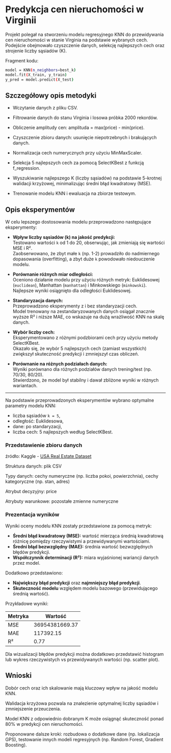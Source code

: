 # Predykcja cen nieruchomości w Virginii

Projekt polegał na stworzeniu modelu regresyjnego KNN do przewidywania cen nieruchomości w stanie Virginia na podstawie wybranych cech. Podejście obejmowało czyszczenie danych, selekcję najlepszych cech oraz strojenie liczby sąsiadów (K).

Fragment kodu:
```bash
model = KNN(n_neighbors=best_k)
model.fit(X_train, y_train)
y_pred = model.predict(X_test)
```
## Szczegółowy opis metodyki
- Wczytanie danych z pliku CSV.

- Filtrowanie danych do stanu Virginia i losowa próbka 2000 rekordów.

- Obliczenie amplitudy cen: amplituda = max(price) - min(price).

- Czyszczenie zbioru danych: usunięcie niepotrzebnych i brakujących danych.

- Normalizacja cech numerycznych przy użyciu MinMaxScaler.

- Selekcja 5 najlepszych cech za pomocą SelectKBest z funkcją f_regression.

- Wyszukiwanie najlepszego K (liczby sąsiadów) na podstawie 5-krotnej walidacji krzyżowej, minimalizując średni błąd kwadratowy (MSE).

- Trenowanie modelu KNN i ewaluacja na zbiorze testowym.



## Opis eksperymentów
W celu lepszego dostosowania modelu przeprowadzono następujące eksperymenty:

- **Wpływ liczby sąsiadów (k) na jakość predykcji:**  
  Testowano wartości `k` od 1 do 20, obserwując, jak zmieniają się wartości MSE i R².  
  Zaobserwowano, że zbyt małe `k` (np. 1-2) prowadziło do nadmiernego dopasowania (overfitting), a zbyt duże `k` powodowało niedouczenie modelu.

- **Porównanie różnych miar odległości:**  
  Oceniono działanie modelu przy użyciu różnych metryk: Euklidesowej (`euclidean`), Manhattan (`manhattan`) i Minkowskiego (`minkowski`).  
  Najlepsze wyniki osiągnięto dla odległości Euklidesowej.

- **Standaryzacja danych:**  
  Przeprowadzono eksperymenty z i bez standaryzacji cech.  
  Model trenowany na zestandaryzowanych danych osiągał znacznie wyższe R² i niższe MAE, co wskazuje na dużą wrażliwość KNN na skalę danych.

- **Wybór liczby cech:**  
  Eksperymentowano z różnymi podzbiorami cech przy użyciu metody SelectKBest.  
  Okazało się, że wybór 5 najlepszych cech (zamiast wszystkich) zwiększył skuteczność predykcji i zmniejszył czas obliczeń.

- **Porównanie na różnych podziałach danych:**  
  Wyniki porównano dla różnych podziałów danych trening/test (np. 70/30, 80/20).  
  Stwierdzono, że model był stabilny i dawał zbliżone wyniki w różnych wariantach.

---

Na podstawie przeprowadzonych eksperymentów wybrano optymalne parametry modelu KNN:
- liczba sąsiadów `k = 5`,
- odległość: Euklidesowa,
- dane: po standaryzacji,
- liczba cech: 5 najlepszych według SelectKBest.
### Przedstawienie zbioru danych
źródło: Kaggle - [USA Real Estate Dataset](https://www.kaggle.com/datasets/ahmedshahriarsakib/usa-real-estate-dataset)

Struktura danych: plik CSV

Typy danych: cechy numeryczne (np. liczba pokoi, powierzchnia), cechy kategoryczne (np. stan, adres)

Atrybut decyzyjny: price

Atrybuty warunkowe: pozostałe zmienne numeryczne
### Prezentacja wyników
Wyniki oceny modelu KNN zostały przedstawione za pomocą metryk:

- **Średni błąd kwadratowy (MSE):** wartość mierząca średnią kwadratową różnicę pomiędzy rzeczywistymi a przewidywanymi wartościami.
- **Średni błąd bezwzględny (MAE):** średnia wartość bezwzględnych błędów predykcji.
- **Współczynnik determinacji (R²):** miara wyjaśnionej wariancji danych przez model.

Dodatkowo przedstawiono:

- **Największy błąd predykcji** oraz **najmniejszy błąd predykcji**.
- **Skuteczność modelu** względem modelu bazowego (przewidującego średnią wartość).

Przykładowe wyniki:

| Metryka    | Wartość  |
|------------|----------|
| MSE        | 36954381669.37 |
| MAE        | 117392.15   |
| R²         | 0.77     |


Dla wizualizacji błędów predykcji można dodatkowo przedstawić histogram lub wykres rzeczywistych vs przewidywanych wartości (np. scatter plot).

## Wnioski
Dobór cech oraz ich skalowanie mają kluczowy wpływ na jakość modelu KNN.

Walidacja krzyżowa pozwala na znalezienie optymalnej liczby sąsiadów i zmniejszenie przeuczenia.

Model KNN z odpowiednio dobranym K może osiągnąć skuteczność ponad 80% w predykcji cen nieruchomości.

Proponowane dalsze kroki: rozbudowa o dodatkowe dane (np. lokalizacja GPS), testowanie innych modeli regresyjnych (np. Random Forest, Gradient Boosting).


